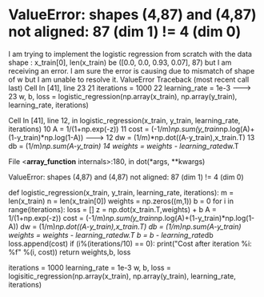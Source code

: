 
# ValueError: shapes (4,87) and (4,87) not aligned: 87 (dim 1) != 4 (dim 0)

I am trying to implement the logistic regression from scratch with the data shape : x_train[0], len(x_train) be ([0.0, 0.0, 0.93, 0.07], 87) but I am receiving an error. I am sure the error is causing due to mismatch of shape of w but I am unable to resolve it.
ValueError                                Traceback (most recent call last)
Cell In [41], line 23
     21 iterations = 1000
     22 learning_rate = 1e-3
---> 23 w, b, loss = logistic_regression(np.array(x_train), np.array(y_train), learning_rate, iterations)

Cell In [41], line 12, in logistic_regression(x_train, y_train, learning_rate, iterations)
     10 A = 1/(1+np.exp(-z))
     11 cost = (-1/m)*np.sum(y_train*np.log(A)+(1-y_train)*np.log(1-A))
---> 12 dw = (1/m)*np.dot((A-y_train),x_train.T)
     13 db = (1/m)*np.sum(A-y_train)
     14 weights = weights - learning_rate*dw.T

File <__array_function__ internals>:180, in dot(*args, **kwargs)

ValueError: shapes (4,87) and (4,87) not aligned: 87 (dim 1) != 4 (dim 0)

def logistic_regression(x_train, y_train, learning_rate, iterations):
    m = len(x_train)
    n = len(x_train[0])
    weights = np.zeros((m,1))
    b = 0
    for i in range(iterations):
        loss = []
        z = np.dot(x_train.T,weights) + b
        A = 1/(1+np.exp(-z))
        cost = (-1/m)*np.sum(y_train*np.log(A)+(1-y_train)*np.log(1-A))
        dw = (1/m)*np.dot((A-y_train),x_train.T)
        db = (1/m)*np.sum(A-y_train)
        weights = weights - learning_rate*dw.T
        b = b - learning_rate*db
        loss.append(cost)
        if (i%(iterations/10) == 0):
            print("Cost after iteration %i: %f" %(i, cost))
    return weights,b, loss

iterations = 1000
learning_rate = 1e-3
w, b, loss = logisitic_regression(np.array(x_train), np.array(y_train), learning_rate, iterations)


        